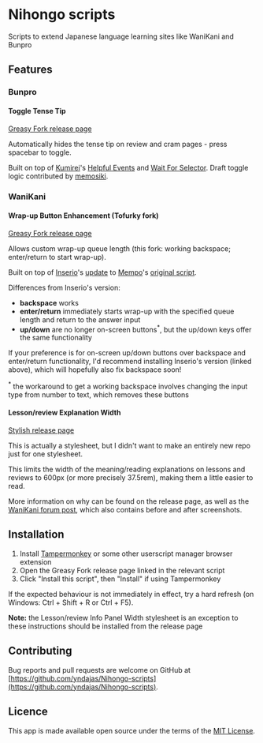 # Nihongo scripts

Scripts to extend Japanese language learning sites like WaniKani and Bunpro

## Features

### Bunpro

#### Toggle Tense Tip

####

[Greasy Fork release page](https://greasyfork.org/en/scripts/435322-bunpro-toggle-tense-tip)

Automatically hides the tense tip on review and cram pages - press spacebar to toggle.

Built on top of [Kumirei](https://github.com/Kumirei)'s [Helpful Events](https://github.com/Kumirei/Userscripts/tree/main/Bunpro/Helpful%20Events) and [Wait For Selector](https://github.com/Kumirei/Userscripts/tree/main/Other%20Websites/None/Wait%20For%20Selector). Draft toggle logic contributed by [memosiki](https://github.com/memosiki).

### WaniKani

#### Wrap-up Button Enhancement (Tofurky fork)

[Greasy Fork release page](https://greasyfork.org/en/scripts/435324-wanikani-wrap-up-button-enhancement-tofurky-fork)

Allows custom wrap-up queue length (this fork: working backspace; enter/return to start wrap-up).

Built on top of [Inserio](https://greasyfork.org/en/users/11878-inserio)'s [update](https://greasyfork.org/en/scripts/389387-wanikani-wrap-up-button-enhancement) to [Mempo](https://greasyfork.org/en/users/13665-mempo)'s [original script](https://greasyfork.org/en/scripts/24928-wanikani-wrap-up-button-enhancement).

Differences from Inserio's version:

- **backspace** works
- **enter/return** immediately starts wrap-up with the specified queue length and return to the answer input
- **up/down** are no longer on-screen buttons<sup>*</sup>, but the up/down keys offer the same functionality

If your preference is for on-screen up/down buttons over backspace and enter/return functionality, I'd recommend installing Inserio's version (linked above), which will hopefully also fix backspace soon!

<sup>*</sup> the workaround to get a working backspace involves changing the input type from number to text, which removes these buttons

#### Lesson/review Explanation Width

[Stylish release page](https://userstyles.org/styles/257533/wanikani-lesson-review-explanation-width)

This is actually a stylesheet, but I didn't want to make an entirely new repo just for one stylesheet.

This limits the width of the meaning/reading explanations on lessons and reviews to 600px (or more precisely 37.5rem), making them a little easier to read.

More information on why can be found on the release page, as well as the [WaniKani forum post](https://community.wanikani.com/t/userstyleuserscript-lessonreview-info-panel-width/60116), which also contains before and after screenshots.

## Installation

1. Install [Tampermonkey](https://www.tampermonkey.net) or some other userscript manager browser extension
2. Open the Greasy Fork release page linked in the relevant script
3. Click "Install this script", then "Install" if using Tampermonkey

If the expected behaviour is not immediately in effect, try a hard refresh (on Windows: Ctrl + Shift + R or Ctrl + F5).

**Note:** the Lesson/review Info Panel Width stylesheet is an exception to these instructions should be installed from the release page

## Contributing

Bug reports and pull requests are welcome on GitHub at [https://github.com/yndajas/Nihongo-scripts](https://github.com/yndajas/Nihongo-scripts).

## Licence

This app is made available open source under the terms of the [MIT License](https://opensource.org/licenses/MIT).
